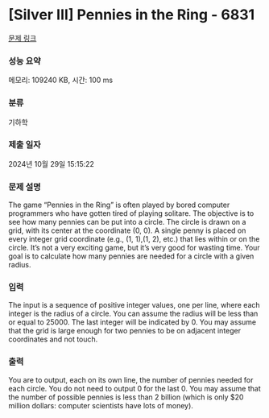 # [Silver III] Pennies in the Ring - 6831 

[문제 링크](https://www.acmicpc.net/problem/6831) 

### 성능 요약

메모리: 109240 KB, 시간: 100 ms

### 분류

기하학

### 제출 일자

2024년 10월 29일 15:15:22

### 문제 설명

<p>The game “Pennies in the Ring” is often played by bored computer programmers who have gotten tired of playing solitare. The objective is to see how many pennies can be put into a circle. The circle is drawn on a grid, with its center at the coordinate (0, 0). A single penny is placed on every integer grid coordinate (e.g., (1, 1),(1, 2), etc.) that lies within or on the circle. It’s not a very exciting game, but it’s very good for wasting time. Your goal is to calculate how many pennies are needed for a circle with a given radius.</p>

### 입력 

 <p>The input is a sequence of positive integer values, one per line, where each integer is the radius of a circle. You can assume the radius will be less than or equal to 25000. The last integer will be indicated by 0. You may assume that the grid is large enough for two pennies to be on adjacent integer coordinates and not touch.</p>

### 출력 

 <p>You are to output, each on its own line, the number of pennies needed for each circle. You do not need to output 0 for the last 0. You may assume that the number of possible pennies is less than 2 billion (which is only $20 million dollars: computer scientists have lots of money).</p>

